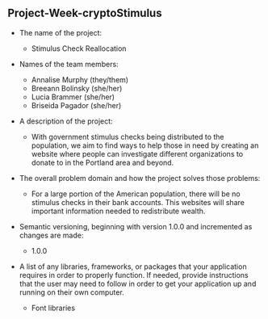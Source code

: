 ## Project-Week-cryptoStimulus
* The name of the project:
    * Stimulus Check Reallocation

* Names of the team members:
    * Annalise Murphy (they/them)
    * Breeann Bolinsky (she/her)
    * Lucia Brammer (she/her)
    * Briseida Pagador (she/her)
* A description of the project:
    * With government stimulus checks being distributed to the population, we aim to find ways to help those in need by creating an website where people can investigate different organizations to donate to in the Portland area and beyond.
* The overall problem domain and how the project solves those problems:
    * For a large portion of the American population, there will be no stimulus checks in their bank accounts. This websites will share important information needed to redistribute wealth. 
* Semantic versioning, beginning with version 1.0.0 and incremented as changes are made:
    * 1.0.0
* A list of any libraries, frameworks, or packages that your application requires in order to properly function. If needed, provide instructions that the user may need to follow in order to get your application up and running on their own computer.
    * Font libraries 